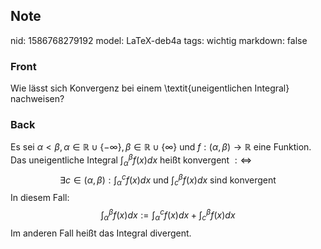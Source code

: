 ## Note
nid: 1586768279192
model: LaTeX-deb4a
tags: wichtig
markdown: false

### Front
Wie lässt sich Konvergenz bei einem \textit{uneigentlichen Integral} nachweisen?

### Back
Es sei $\alpha<\beta, \alpha \in \mathbb{R} \cup\{-\infty\}, \beta \in \mathbb{R} \cup\{\infty\}$ und $f:(\alpha, \beta) \rightarrow \mathbb{R}$ eine
Funktion. Das uneigentliche Integral $\int_{\alpha}^{\beta} f(x) d x$ heißt konvergent $: \Longleftrightarrow$
$$
\exists c \in(\alpha, \beta): \int_{\alpha}^{c} f(x) d x \text { und } \int_{c}^{\beta} f(x) d x \text { sind konvergent }
$$
In diesem Fall:
$$
\int_{\alpha}^{\beta} f(x) d x:=\int_{\alpha}^{c} f(x) d x+\int_{c}^{\beta} f(x) d x
$$
Im anderen Fall heißt das Integral divergent.
